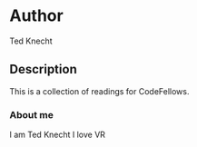 # Author
Ted Knecht

## Description
This is a collection of readings for CodeFellows.

### About me
I am Ted Knecht I love VR

